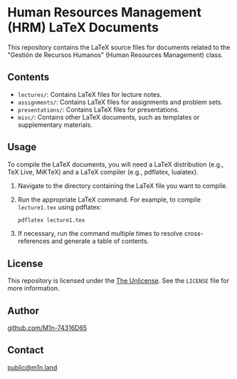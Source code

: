 # Human Resources Management (HRM) LaTeX Documents

This repository contains the LaTeX source files for documents related to the "Gestión de Recursos Humanos" (Human Resources Management) class.

## Contents

* `lectures/`: Contains LaTeX files for lecture notes.
* `assignments/`: Contains LaTeX files for assignments and problem sets.
* `presentations/`: Contains LaTeX files for presentations.
* `misc/`: Contains other LaTeX documents, such as templates or supplementary materials.

## Usage

To compile the LaTeX documents, you will need a LaTeX distribution (e.g., TeX Live, MiKTeX) and a LaTeX compiler (e.g., pdflatex, lualatex).

1.  Navigate to the directory containing the LaTeX file you want to compile.
2.  Run the appropriate LaTeX command. For example, to compile `lecture1.tex` using pdflatex:

    ```bash
    pdflatex lecture1.tex
    ```

3.  If necessary, run the command multiple times to resolve cross-references and generate a table of contents.

## License

This repository is licensed under the [The Unlicense](https://unlicense.org). See the `LICENSE` file for more information.

## Author

[github.com/M1n-74316D65](https://github.com/M1n-74316D65)

## Contact

[public@m1n.land](mailto:public@m1n.land)
